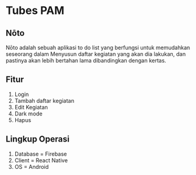 # Tubes PAM
## Nōto

Nōto adalah sebuah aplikasi to do list yang berfungsi untuk memudahkan seseorang dalam Menyusun daftar kegiatan yang akan dia lakukan, dan pastinya akan lebih bertahan lama dibandingkan dengan kertas.

## Fitur
1. Login
2. Tambah daftar kegiatan
3. Edit Kegiatan
4. Dark mode
5. Hapus

## Lingkup Operasi
1. Database = Firebase
2. Client = React Native
3. OS = Android
